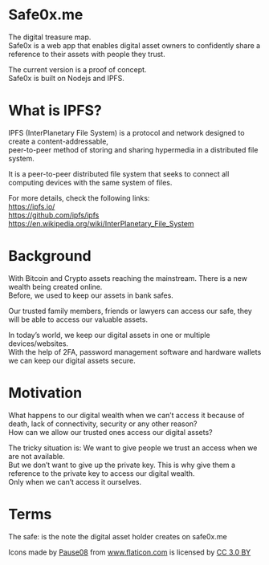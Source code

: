 # Safe0x.me
The digital treasure map.  
Safe0x is a web app that enables digital asset owners to confidently share a reference to their assets with people they trust.

The current version is a proof of concept.  
Safe0x is built on Nodejs and IPFS.

# What is IPFS?
IPFS (InterPlanetary File System) is a protocol and network designed to create a content-addressable,  
peer-to-peer method of storing and sharing hypermedia in a distributed file system.

It is a peer-to-peer distributed file system that seeks to connect all computing devices with the same system of files.

For more details, check the following links:  
https://ipfs.io/  
https://github.com/ipfs/ipfs  
https://en.wikipedia.org/wiki/InterPlanetary_File_System

# Background
With Bitcoin and Crypto assets reaching the mainstream. There is a new wealth being created online.  
Before, we used to keep our assets in bank safes.

Our trusted family members, friends or lawyers can access our safe, they will be able to access our valuable assets.

In today’s world, we keep our digital assets in one or multiple devices/websites.  
With the help of 2FA, password management software and hardware wallets we can keep our digital assets secure.

# Motivation
What happens to our digital wealth when we can’t access it because of death, lack of connectivity, security or any other reason?  
How can we allow our trusted ones access our digital assets?

The tricky situation is: We want to give people we trust an access when we are not available.  
But we don’t want to give up the private key. This is why give them a reference to the private key to access our digital wealth.  
Only when we can’t access it ourselves.

# Terms
The safe: is the note the digital asset holder creates on safe0x.me

<div>Icons made by <a href="https://www.flaticon.com/authors/pause08" title="Pause08">Pause08</a> from <a href="https://www.flaticon.com/" title="Flaticon">www.flaticon.com</a> is licensed by <a href="http://creativecommons.org/licenses/by/3.0/" title="Creative Commons BY 3.0" target="_blank">CC 3.0 BY</a></div>
